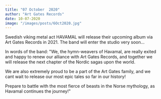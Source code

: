 ```yaml
---
title: "07 October  2020"
author: "Art Gates Records"
date: 10-07-2020
image: "/images/posts/6Oct2020.jpg"
---
```


Swedish viking metal act HAVAMAL will release their upcoming album via Art Gates Records in 2021. The band will enter the studio very soon...

In words of the band:
"We, the hymn-weavers of Havamal, are really exited and happy to renew our alliance with Art Gates Records, and together we will release the next chapter of the Nordic sagas upon the world.

We are also extremely proud to be a part of the Art Gates family, and we cant wait to release our most epic tales so far in our history!

Prepare to battle with the most fierce of beasts in the Norse mythology, as Havamal continues the journey!"